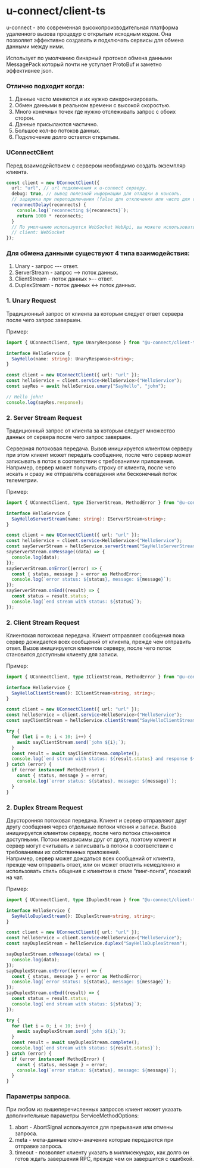# u-connect/client-ts

u-connect - это современная высокопроизводительная платформа удаленного вызова процедур с открытым исходным кодом.
Она позволяет эффективно создавать и подключать сервисы для обмена данными между ними.

Использует по умолчанию бинарный протокол обмена данными MessagePack который почти не уступает ProtoBuf и заметно эффективнее json.

### Отлично подходит когда:<br/>

1. Данные часто меняются и их нужно синхронизировать.
2. Обмен данными в реальном времени с высокой скоростью.
3. Много конечных точек где нужно отслеживать запрос с обоих сторон.
4. Данные присылаются частично.
5. Большое кол-во потоков данных.
6. Подключение долго остается открытым.

### UConnectClient

Перед взаимодействием с сервером необходимо создать экземпляр клиента.

```ts
const client = new UConnectClient({
  url: "url", // url подключения к u-connect серверу.
  debug: true, // вывод полезной информации для отладки в консоль.
  // задержка при переподключении (false для отключения или число для статической задержки)
  reconnectDelay(reconnects) {
    console.log(`reconnecting ${reconnects}`);
    return 1000 * reconnects;
  }
  // По умолчанию используется WebSocket WebApi, вы можете использовать WebSocket из модуля "ws" для использования на Node.js
  // client: WebSocket
});
```

### Для обмена данными существуют 4 типа взаимодействия:

1. Unary - запрос --- ответ.
2. ServerStream - запрос --> поток данных.
3. ClientStream - поток данных >-- ответ.
4. DuplexStream - поток данных <-> поток данных.

### 1. Unary Request

Традиционный запрос от клиента за которым следует ответ сервера после чего запрос завершен.

Пример:

```ts
import { UConnectClient, type UnaryResponse } from "@u-connect/client-ts";

interface HelloService {
  SayHello(name: string): UnaryResponse<string>;
}

const client = new UConnectClient({ url: "url" });
const helloService = client.service<HelloService>("HelloService");
const sayRes = await helloService.unary("SayHello", "john");

// Hello john!
console.log(sayRes.response);
```

### 2. Server Stream Request

Традиционный запрос от клиента за которым следует множество данных от сервера после чего запрос завершен.

Серверная потоковая передача. Вызов инициируется клиентом серверу при этом клиент может передать сообщение, после чего сервер может записывать в поток в соответствии с требованиями приложения.
<br/>Например, сервер может получить строку от клиента, после чего искать и сразу же отправлять совпадения или бесконечный поток телеметрии.

Пример:

```ts
import { UConnectClient, type IServerStream, MethodError } from "@u-connect/client-ts";

interface HelloService {
  SayHelloServerStream(name: string): IServerStream<string>;
}

const client = new UConnectClient({ url: "url" });
const helloService = client.service<HelloService>("HelloService");
const sayServerStream = helloService.serverStream("SayHelloServerStream", "john");
sayServerStream.onMessage((data) => {
  console.log(data);
});
sayServerStream.onError((error) => {
  const { status, message } = error as MethodError;
  console.log(`error status: ${status}, message: ${message}`);
});
sayServerStream.onEnd((result) => {
  const status = result.status;
  console.log(`end stream with status: ${status}`);
});
```

### 2. Client Stream Request

Клиентская потоковая передача. Клиент отправляет сообщения пока сервер дожидается всех сообщений от клиента, прежде чем отправить ответ. Вызов инициируется клиентом серверу, после чего поток становится доступным клиенту для записи.

Пример:

```ts
import { UConnectClient, type IClientStream, MethodError } from "@u-connect/client-ts";

interface HelloService {
  SayHelloClientStream(): IClientStream<string, string>;
}

const client = new UConnectClient({ url: "url" });
const helloService = client.service<HelloService>("HelloService");
const sayClientStream = helloService.clientStream("SayHelloClientStream");

try {
  for (let i = 0; i < 10; i++) {
    await sayClientStream.send(`john ${i};`);
  }
  const result = await sayClientStream.complete();
  console.log(`end stream with status: ${result.status} and response ${result.response}`);
} catch (error) {
  if (error instanceof MethodError) {
    const { status, message } = error;
    console.log(`error status: ${status}, message: ${message}`);
  }
}
```

### 2. Duplex Stream Request

Двусторонняя потоковая передача. Клиент и сервер отправляют друг другу сообщения через отдельные потоки чтения и записи. Вызов инициируется клиентом серверу, после чего потоки становятся доступными. Потоки независимы друг от друга, поэтому клиент и сервер могут считывать и записывать в потоки в соответствии с требованиями их собственных приложений. <br/>Например, сервер может дождаться всех сообщений от клиента, прежде чем отправить ответ, или он может ответить немедленно и использовать стиль общения с клиентом в стиле “пинг-понга”, похожий на чат.

Пример:

```ts
import { UConnectClient, type IDuplexStream } from "@u-connect/client-ts";

interface HelloService {
  SayHelloDuplexStream(): IDuplexStream<string, string>;
}

const client = new UConnectClient({ url: "url" });
const helloService = client.service<HelloService>("HelloService");
const sayDuplexStream = helloService.duplex("SayHelloDuplexStream");

sayDuplexStream.onMessage((data) => {
  console.log(data);
});
sayDuplexStream.onError((error) => {
  const { status, message } = error as MethodError;
  console.log(`error status: ${status}, message: ${message}`);
});
sayDuplexStream.onEnd((result) => {
  const status = result.status;
  console.log(`end stream with status: ${status}`);
});

try {
  for (let i = 0; i < 10; i++) {
    await sayDuplexStream.send(`john ${i};`);
  }
  const result = await sayDuplexStream.complete();
  console.log(`end stream with status: ${result.status}`);
} catch (error) {
  if (error instanceof MethodError) {
    const { status, message } = error;
    console.log(`error status: ${status}, message: ${message}`);
  }
}
```

### Параметры запроса.

При любом из вышеперечисленных запросов клиент может указать дополнительные параметры ServiceMethodOptions:

1. abort - AbortSignal используется для прерывания или отмены запроса.
2. meta - мета-данные ключ-значение которые передаются при отправке запроса.
3. timeout - позволяет клиенту указать в миллисекундах, как долго он готов ждать завершения RPC, прежде чем он завершится с ошибкой.
